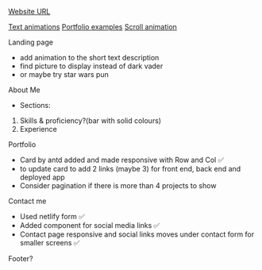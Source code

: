 [Website URL](https://steven-cheung.netlify.app/)

[Text animations](https://alvarotrigo.com/blog/css-text-animations/)
[Portfolio examples](https://alvarotrigo.com/blog/web-developer-portfolio-examples/)
[Scroll animation](https://alvarotrigo.com/blog/css-animations-scroll/#:~:text=What%20are%20CSS%20Scroll%20Animations,text%2C%20images%2C%20and%20videos.)

Landing page

- add animation to the short text description
- find picture to display instead of dark vader
- or maybe try star wars pun

About Me

- Sections:

1. Skills & proficiency?(bar with solid colours)
2. Experience

Portfolio

- Card by antd added and made responsive with Row and Col ✅
- to update card to add 2 links (maybe 3) for front end, back end and deployed app
- Consider pagination if there is more than 4 projects to show

Contact me

- Used netlify form ✅
- Added component for social media links ✅
- Contact page responsive and social links moves under contact form for smaller screens ✅

Footer?
